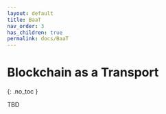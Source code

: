 ```yaml
---
layout: default
title: BaaT
nav_order: 3
has_children: true
permalink: docs/BaaT
---
```

# Blockchain as a Transport

{: .no_toc }

TBD